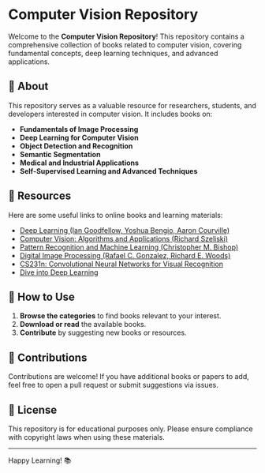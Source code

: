 # Computer Vision Repository

Welcome to the **Computer Vision Repository**! This repository contains a comprehensive collection of books related to computer vision, covering fundamental concepts, deep learning techniques, and advanced applications.

## 📖 About
This repository serves as a valuable resource for researchers, students, and developers interested in computer vision. It includes books on:
- **Fundamentals of Image Processing**
- **Deep Learning for Computer Vision**
- **Object Detection and Recognition**
- **Semantic Segmentation**
- **Medical and Industrial Applications**
- **Self-Supervised Learning and Advanced Techniques**



## 📌 Resources
Here are some useful links to online books and learning materials:
- [Deep Learning (Ian Goodfellow, Yoshua Bengio, Aaron Courville)](https://www.deeplearningbook.org/)
- [Computer Vision: Algorithms and Applications (Richard Szeliski)](http://szeliski.org/Book/)
- [Pattern Recognition and Machine Learning (Christopher M. Bishop)](https://www.microsoft.com/en-us/research/people/cmbishop/prml-book/)
- [Digital Image Processing (Rafael C. Gonzalez, Richard E. Woods)](https://www.pearson.com/us/higher-education/program/Gonzalez-Digital-Image-Processing-4th-Edition/PGM80738.html)
- [CS231n: Convolutional Neural Networks for Visual Recognition](http://cs231n.stanford.edu/)
- [Dive into Deep Learning](https://d2l.ai/)

## 🚀 How to Use
1. **Browse the categories** to find books relevant to your interest.
2. **Download or read** the available books.
3. **Contribute** by suggesting new books or resources.

## 📢 Contributions
Contributions are welcome! If you have additional books or papers to add, feel free to open a pull request or submit suggestions via issues.

## 📜 License
This repository is for educational purposes only. Please ensure compliance with copyright laws when using these materials.

---
Happy Learning! 📚
